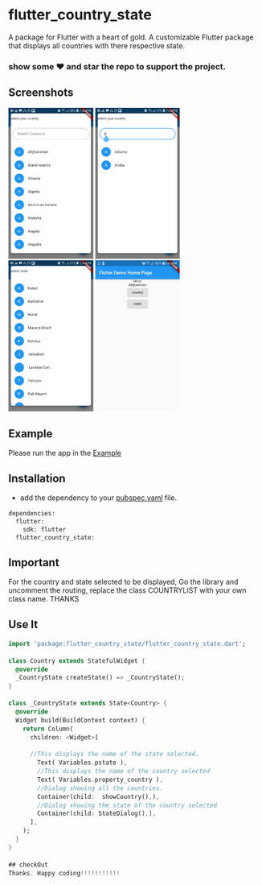 # flutter_country_state

A package for Flutter with a heart of gold.
A customizable Flutter package that displays all countries with there respective state.
### show some :heart: and star the repo to support the project.

## Screenshots

<img src="ss1.jpg" height="300em" /> <img src="ss2.jpg" height="300em" />
<img src="ss3.jpg" height="300em" /> <img src="ss4.jpg" height="300em" />

## Example

 Please run the app in the [Example](https://github.com/mimi-tech/flutter_country_state/tree/master/example)

## Installation
* add the dependency to your [pubspec.yaml](https://github.com/mimi-tech/flutter_country_state/tree/master/pubspec.yaml) file.
```
dependencies:
  flutter:
    sdk: flutter
  flutter_country_state:
  ```
## Important

For the country and state selected to be displayed, Go the library and uncomment the routing, replace the class COUNTRYLIST with your own
class name. THANKS

 ## Use It
  ``` dart
 import 'package:flutter_country_state/flutter_country_state.dart';

  class Country extends StatefulWidget {
    @override
    _CountryState createState() => _CountryState();
  }

  class _CountryState extends State<Country> {
    @override
    Widget build(BuildContext context) {
      return Column(
        children: <Widget>[

        //This displays the name of the state selected.
          Text( Variables.pstate ),
          //This displays the name of the country selected
          Text( Variables.property_country ),
          //Dialog showing all the countries.
          Container(child:  showCountry(),),
          //Dialog showing the state of the country selected
          Container(child: StateDialog(),),
        ],
      );
    }
  }

## checkOut
Thanks. Happy coding!!!!!!!!!!!